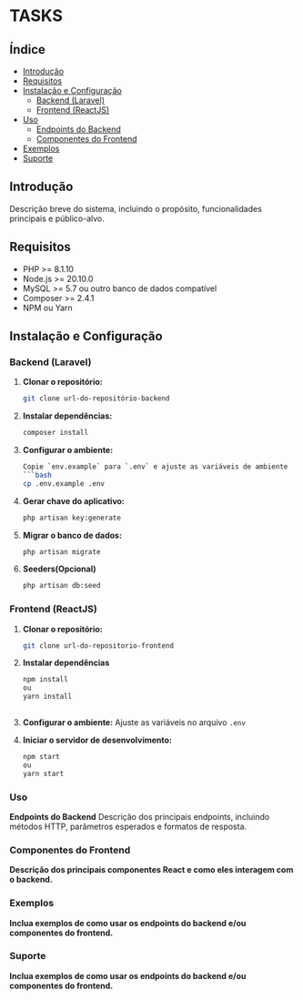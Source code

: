 # TASKS

## Índice

- [Introdução](#introdução)
- [Requisitos](#requisitos)
- [Instalação e Configuração](#instalação-e-configuração)
  - [Backend (Laravel)](#backend-laravel)
  - [Frontend (ReactJS)](#frontend-reactjs)
- [Uso](#uso)
  - [Endpoints do Backend](#endpoints-do-backend)
  - [Componentes do Frontend](#componentes-do-frontend)
- [Exemplos](#exemplos)
- [Suporte](#suporte)

## Introdução

Descrição breve do sistema, incluindo o propósito, funcionalidades principais e público-alvo.

## Requisitos

- PHP >= 8.1.10
- Node.js >= 20.10.0
- MySQL >= 5.7 ou outro banco de dados compatível
- Composer >= 2.4.1
- NPM ou Yarn

## Instalação e Configuração

### Backend (Laravel)

1. **Clonar o repositório:**
   ```bash
   git clone url-do-repositório-backend
   
2. **Instalar dependências:**
   ```bash
   composer install

3. **Configurar o ambiente:**
   ```bash
   Copie `env.example` para `.env` e ajuste as variáveis de ambiente
   ```bash
   cp .env.example .env
4. **Gerar chave do aplicativo:**
   ```bash
   php artisan key:generate
5. **Migrar o banco de dados:**
   ```bash
   php artisan migrate
6. **Seeders(Opcional)**
   ```bash
   php artisan db:seed

### Frontend (ReactJS)

1. **Clonar o repositório:**
   ```bash
   git clone url-do-repositorio-frontend

2. **Instalar dependências**
   ```bash
   npm install
   ou
   yarn install
     
3. **Configurar o ambiente:**
   Ajuste as variáveis no arquivo `.env`

4. **Iniciar o servidor de desenvolvimento:**
   ```bash
   npm start
   ou
   yarn start

### Uso
**Endpoints do Backend**
Descrição dos principais endpoints, incluindo métodos HTTP, parâmetros esperados e formatos de resposta.

### Componentes do Frontend
**Descrição dos principais componentes React e como eles interagem com o backend.**

### Exemplos
**Inclua exemplos de como usar os endpoints do backend e/ou componentes do frontend.**

### Suporte
**Inclua exemplos de como usar os endpoints do backend e/ou componentes do frontend.**
